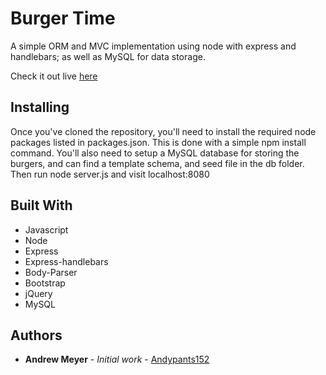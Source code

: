 # Burger Time

A simple ORM and MVC implementation using node with express and handlebars; as well as MySQL for data storage.

Check it out live [here](https://vast-meadow-27376.herokuapp.com/)

## Installing

Once you've cloned the repository, you'll need to install the required node packages listed in packages.json. This is done with a simple npm install command. You'll also need to setup a MySQL database for storing the burgers, and can find a template schema, and seed file in the db folder. Then run node server.js and visit localhost:8080

## Built With
* Javascript
* Node
* Express
* Express-handlebars
* Body-Parser
* Bootstrap
* jQuery
* MySQL

## Authors

* **Andrew Meyer** - *Initial work* - [Andypants152](https://github.com/Andypants152)